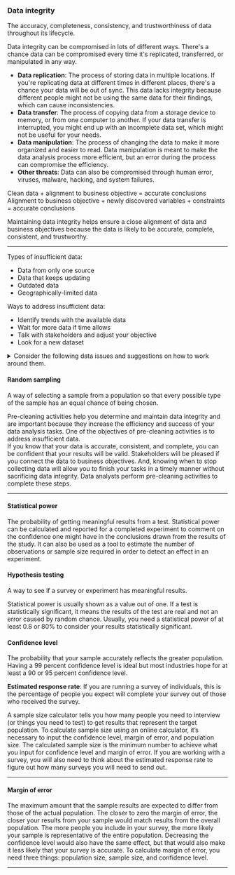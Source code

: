 ### Data integrity
The accuracy, completeness, consistency, and trustworthiness of data throughout its lifecycle.

Data integrity can be compromised in lots of different ways. There's a chance data can be compromised every time it's replicated, transferred, or manipulated in any way.
- **Data replication**: The process of storing data in multiple locations. If you're replicating data at different times in different places, there's a chance your data will be out of sync. This data lacks integrity because different people might not be using the same data for their findings, which can cause inconsistencies.
- **Data transfer**: The process of copying data from a storage device to memory, or from one computer to another. If your data transfer is interrupted, you might end up with an incomplete data set, which might not be useful for your needs.
- **Data manipulation**: The process of changing the data to make it more organized and easier to read. Data manipulation is meant to make the data analysis process more efficient, but an error during the process can compromise the efficiency.
- **Other threats**: Data can also be compromised through human error, viruses, malware, hacking, and system failures.

Clean data + alignment to business objective = accurate conclusions <br>
Alignment to business objective + newly discovered variables + constraints = accurate conclusions 

Maintaining data integrity helps ensure a close alignment of data and business objectives because the data is likely to be accurate, complete, consistent, and trustworthy.

---

Types of insufficient data:
- Data from only one source
- Data that keeps updating
- Outdated data
- Geographically-limited data

Ways to address insufficient data:
- Identify trends with the available data
- Wait for more data if time allows
- Talk with stakeholders and adjust your objective
- Look for a new dataset

<details><summary>Consider the following data issues and suggestions on how to work around them.</summary>
  <h5>Data issue 1: no data</h5><ul><li>Gather the data on a small scale to perform a preliminary analysis and then request additional time to complete the analysis after you have collected more data. </li><li>If there isn’t time to collect data, perform the analysis using proxy data from other datasets. This is the most common workaround.</li></ul>
  
  <h5>Data issue 2: too little data</h5><ul><li>Do the analysis using proxy data along with actual data.</li><li>Adjust your analysis to align with the data you already have.</li></ul>

  <h5>Data issue 3: wrong data, including data with errors</h5><ul><li>If you have the wrong data because requirements were misunderstood, communicate the requirements again.</li><li>Identify errors in the data and, if possible, correct them at the source by looking for a pattern in the errors.</li><li>If you can’t correct data errors yourself, you can ignore the wrong data and go ahead with the analysis if your sample size is still large enough and ignoring the data won’t cause systematic bias. </li></ul>
  
  
</details>

#### Random sampling
A way of selecting a sample from a population so that every possible type of the sample has an equal chance of being chosen.

Pre-cleaning activities help you determine and maintain data integrity and are important because they increase the efficiency and success of your data analysis tasks. One of the objectives of pre-cleaning activities is to address insufficient data. <br> If you know that your data is accurate, consistent, and complete, you can be confident that your results will be valid. Stakeholders will be pleased if you connect the data to business objectives. And, knowing when to stop collecting data will allow you to finish your tasks in a timely manner without sacrificing data integrity. Data analysts perform pre-cleaning activities to complete these steps.

---

#### Statistical power
The probability of getting meaningful results from a test. Statistical power can be calculated and reported for a completed experiment to comment on the confidence one might have in the conclusions drawn from the results of the study. It can also be used as a tool to estimate the number of observations or sample size required in order to detect an effect in an experiment.

#### Hypothesis testing
A way to see if a survey or experiment has meaningful results. 

Statistical power is usually shown as a value out of one. If a test is statistically significant, it means the results of the test are real and not an error caused by random chance. Usually, you need a statistical power of at least 0.8 or 80% to consider your results statistically significant.

#### Confidence level
The probability that your sample accurately reflects the greater population. Having a 99 percent confidence level is ideal but most industries hope for at least a 90 or 95 percent confidence level.

**Estimated response rate**: If you are running a survey of individuals, this is the percentage of people you expect will complete your survey out of those who received the survey.

A sample size calculator tells you how many people you need to interview (or things you need to test) to get results that represent the target population. To calculate sample size using an online calculator, it’s necessary to input the confidence level, margin of error, and population size. The calculated sample size is the minimum number to achieve what you input for confidence level and margin of error. If you are working with a survey, you will also need to think about the estimated response rate to figure out how many surveys you will need to send out.

---

#### Margin of error
The maximum amount that the sample results are expected to differ from those of the actual population. The closer to zero the margin of error, the closer your results from your sample would match results from the overall population. The more people you include in your survey, the more likely your sample is representative of the entire population. Decreasing the confidence level would also have the same effect, but that would also make it less likely that your survey is accurate. To calculate margin of error, you need three things: population size, sample size, and confidence level.

---